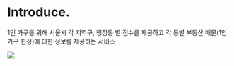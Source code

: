 # Introduce.
1인 가구를 위해 서울시 각 지역구, 행정동 별 점수를 제공하고 각 동별 부동산 매물(1인 가구 한정)에 대한 정보를 제공하는 서비스

<img width="{80%}" src="{[이미지 경로](https://github.com/SMU-HOLA/Introduce./issues/1#issue-1452943365)}"/>
